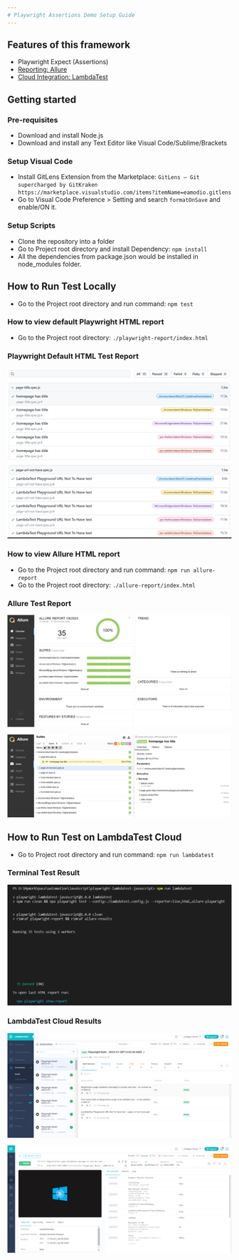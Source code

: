 ```yaml
---
# Playwright Assertions Demo Setup Guide
---
```


## Features of this framework
* Playwright Expect (Assertions)
* [Reporting: Allure](https://www.npmjs.com/package/allure-playwright)
* [Cloud Integration: LambdaTest](http://www.lambdatest.com?fp_ref=md-moeen-ajaz40)

## Getting started

### Pre-requisites
* Download and install Node.js
* Download and install any Text Editor like Visual Code/Sublime/Brackets

### Setup Visual Code
* Install GitLens Extension from the Marketplace: `GitLens — Git supercharged by GitKraken https://marketplace.visualstudio.com/items?itemName=eamodio.gitlens`
* Go to Visual Code Preference > Setting and search `formatOnSave` and enable/ON it.

### Setup Scripts 
* Clone the repository into a folder
* Go to Project root directory and install Dependency: `npm install`
* All the dependencies from package.json would be installed in node_modules folder.

## How to Run Test Locally
* Go to the Project root directory and run command: `npm test`

### How to view default Playwright HTML report
* Go to the Project root directory: `./playwright-report/index.html`

### Playwright Default HTML Test Report
![Playwright Default HTML Test Report](./assets/html-test-report.PNG?raw=true "Playwright Default HTML Test Report")

### How to view Allure HTML report
* Go to the Project root directory and run command: `npm run allure-report`
* Go to the Project root directory: `./allure-report/index.html`

### Allure Test Report
![Allure Test Report](./assets/allure-test-report.PNG?raw=true "Allure Test Report")

![Allure Test Report Expanded View](./assets/allure-test-report-expanded-view.PNG?raw=true "Allure Test Report Expanded View")

## How to Run Test on LambdaTest Cloud
* Go to Project root directory and run command: `npm run lambdatest`

### Terminal Test Result
![Terminal Test Result](./assets/terminal-lt.PNG?raw=true "Terminal Test Result")

### LambdaTest Cloud Results
![LambdaTest Cloud Results](./assets/lambdatest-results.PNG?raw=true "LambdaTest Cloud Results")

![LambdaTest Cloud Results Expanded View](./assets/lambdatest-results-expanded-view.PNG?raw=true "LambdaTest Cloud Results Expanded View")
